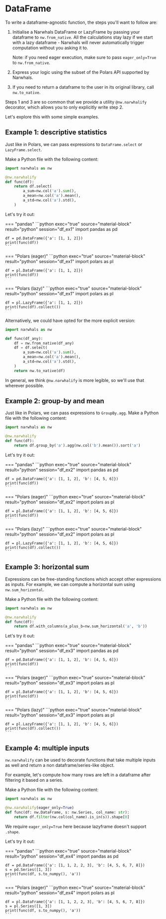 # DataFrame

To write a dataframe-agnostic function, the steps you'll want to follow are:

1. Initialise a Narwhals DataFrame or LazyFrame by passing your dataframe to `nw.from_native`.
    All the calculations stay lazy if we start with a lazy dataframe - Narwhals will never automatically trigger computation without you asking it to.
   
    Note: if you need eager execution, make sure to pass `eager_only=True` to `nw.from_native`.

2. Express your logic using the subset of the Polars API supported by Narwhals.
3. If you need to return a dataframe to the user in its original library, call `nw.to_native`.

Steps 1 and 3 are so common that we provide a utility `@nw.narwhalify` decorator, which allows you
to only explicitly write step 2.

Let's explore this with some simple examples.

## Example 1: descriptive statistics

Just like in Polars, we can pass expressions to
`DataFrame.select` or `LazyFrame.select`.

Make a Python file with the following content:
```python exec="1" source="above" session="df_ex1"
import narwhals as nw

@nw.narwhalify
def func(df):
    return df.select(
        a_sum=nw.col('a').sum(),
        a_mean=nw.col('a').mean(),
        a_std=nw.col('a').std(),
    )
```
Let's try it out:

=== "pandas"
    ```python exec="true" source="material-block" result="python" session="df_ex1"
    import pandas as pd

    df = pd.DataFrame({'a': [1, 1, 2]})
    print(func(df))
    ```

=== "Polars (eager)"
    ```python exec="true" source="material-block" result="python" session="df_ex1"
    import polars as pl

    df = pl.DataFrame({'a': [1, 1, 2]})
    print(func(df))
    ```

=== "Polars (lazy)"
    ```python exec="true" source="material-block" result="python" session="df_ex1"
    import polars as pl

    df = pl.LazyFrame({'a': [1, 1, 2]})
    print(func(df).collect())
    ```

Alternatively, we could have opted for the more explicit version:
```python
import narwhals as nw

def func(df_any):
    df = nw.from_native(df_any)
    df = df.select(
        a_sum=nw.col('a').sum(),
        a_mean=nw.col('a').mean(),
        a_std=nw.col('a').std(),
    )
    return nw.to_native(df)
```

In general, we think `@nw.narwhalify` is more legible, so we'll use that wherever possible.

## Example 2: group-by and mean

Just like in Polars, we can pass expressions to `GroupBy.agg`.
Make a Python file with the following content:
```python exec="1" source="above" session="df_ex2"
import narwhals as nw

@nw.narwhalify
def func(df):
    return df.group_by('a').agg(nw.col('b').mean()).sort('a')
```
Let's try it out:

=== "pandas"
    ```python exec="true" source="material-block" result="python" session="df_ex2"
    import pandas as pd

    df = pd.DataFrame({'a': [1, 1, 2], 'b': [4, 5, 6]})
    print(func(df))
    ```

=== "Polars (eager)"
    ```python exec="true" source="material-block" result="python" session="df_ex2"
    import polars as pl

    df = pl.DataFrame({'a': [1, 1, 2], 'b': [4, 5, 6]})
    print(func(df))
    ```

=== "Polars (lazy)"
    ```python exec="true" source="material-block" result="python" session="df_ex2"
    import polars as pl

    df = pl.LazyFrame({'a': [1, 1, 2], 'b': [4, 5, 6]})
    print(func(df).collect())
    ```

## Example 3: horizontal sum

Expressions can be free-standing functions which accept other expressions as inputs.
For example, we can compute a horizontal sum using `nw.sum_horizontal`.

Make a Python file with the following content:
```python exec="1" source="above" session="df_ex3"
import narwhals as nw

@nw.narwhalify
def func(df):
    return df.with_columns(a_plus_b=nw.sum_horizontal('a', 'b'))
```
Let's try it out:

=== "pandas"
    ```python exec="true" source="material-block" result="python" session="df_ex3"
    import pandas as pd

    df = pd.DataFrame({'a': [1, 1, 2], 'b': [4, 5, 6]})
    print(func(df))
    ```

=== "Polars (eager)"
    ```python exec="true" source="material-block" result="python" session="df_ex3"
    import polars as pl

    df = pl.DataFrame({'a': [1, 1, 2], 'b': [4, 5, 6]})
    print(func(df))
    ```

=== "Polars (lazy)"
    ```python exec="true" source="material-block" result="python" session="df_ex3"
    import polars as pl

    df = pl.LazyFrame({'a': [1, 1, 2], 'b': [4, 5, 6]})
    print(func(df).collect())
    ```

## Example 4: multiple inputs

`nw.narwhalify` can be used to decorate functions that take multiple inputs as well and
return a non dataframe/series-like object.

For example, let's compute how many rows are left in a dataframe after filtering it based
on a series.

Make a Python file with the following content:
```python exec="1" source="above" session="df_ex4"
import narwhals as nw

@nw.narwhalify(eager_only=True)
def func(df: nw.DataFrame, s: nw.Series, col_name: str):
    return df.filter(nw.col(col_name).is_in(s)).shape[0]
```

We require `eager_only=True` here because lazyframe doesn't support `.shape`.

Let's try it out:

=== "pandas"
    ```python exec="true" source="material-block" result="python" session="df_ex4"
    import pandas as pd

    df = pd.DataFrame({'a': [1, 1, 2, 2, 3], 'b': [4, 5, 6, 7, 8]})
    s = pd.Series([1, 3])
    print(func(df, s.to_numpy(), 'a'))
    ```

=== "Polars (eager)"
    ```python exec="true" source="material-block" result="python" session="df_ex4"
    import polars as pl

    df = pl.DataFrame({'a': [1, 1, 2, 2, 3], 'b': [4, 5, 6, 7, 8]})
    s = pl.Series([1, 3])
    print(func(df, s.to_numpy(), 'a'))
    ```
